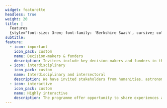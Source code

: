 ```yaml
---
widget: featurette
headless: true
weight: 20
title: |
  Features
  {style="font-size: 3rem; font-family: 'Berkshire Swash', cursive; color: #373853"}
subtitle: 
feature:
  - icon: important
    icon_pack: custom
    name: Decision-makers & funders 
    description: Invitees include key decision-makers and funders in the South African research software ecosystem
  - icon: interdisciplinary
    icon_pack: custom
    name: Interdisciplinary and intersectoral
    description: We have invited stakeholders from humanities, astronomy, bioinformatics, high-performance computing, industry, academia, and NGOs
  - icon: interactive
    icon_pack: custom
    name: Highly interactive
    description: The programme offer opportunity to share experiences and learn from others
---
```

